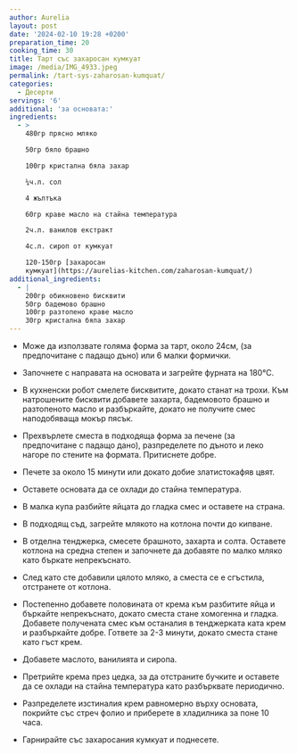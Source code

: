 ```yaml
---
author: Aurelia
layout: post
date: '2024-02-10 19:28 +0200'
preparation_time: 20
cooking_time: 30
title: Тарт със захаросан кумкуат
image: /media/IMG_4933.jpeg
permalink: /tart-sys-zaharosan-kumquat/
categories:
  - Десерти
servings: '6'
additional: 'за основата:'
ingredients:
  - >
    480гр прясно мляко

    50гр бяло брашно

    100гр кристална бяла захар

    ¼ч.л. сол

    4 жълтъка

    60гр краве масло на стайна температура

    2ч.л. ванилов екстракт

    4с.л. сироп от кумкуат

    120-150гр [захаросан
    кумкуат](https://aurelias-kitchen.com/zaharosan-kumquat/)
additional_ingredients:
  - |
    200гр обикновено бисквити
    50гр бадемово брашно
    100гр разтопено краве масло
    30гр кристална бяла захар
---
```


- Може да използвате голяма форма за тарт, около 24см, (за предпочитане с падащо дъно) или 6 малки формички.
- Започнете с направата на основата и загрейте фурната на 180°C.
- В кухненски робот смелете бисквитите, докато станат на трохи. Към натрошените бисквити добавете захарта, бадемовото брашно и разтопеното масло и разбъркайте, докато не получите смес наподобяваща мокър пясък.
- Прехвърлете сместа в подходяща форма за печене (за предпочитане с падащо дано), разпределете по дъното и леко нагоре по стените на формата. Притиснете добре.
- Печете за около 15 минути или докато добие златистокафяв цвят.
- Оставете основата да се охлади до стайна температура.


- В малка купа разбийте яйцата до гладка смес и оставете на страна. 
- В подходящ съд, загрейте млякото на котлона почти до кипване.
- В отделна тенджерка, смесете брашното, захарта и солта. Оставете котлона на средна степен и започнете да добавяте по малко мляко като бъркате непрекъснато. 
- След като сте добавили цялото мляко, а сместа се е сгъстила, отстранете от котлона.
- Постепенно добавете половината от крема към разбитите яйца и бъркайте непрекъснато, докато сместа стане хомогенна и гладка. Добавете получената смес към останалия в тенджерката ката крем и разбъркайте добре. Гответе за 2-3 минути, докато сместа стане като гъст крем.
- Добавете маслото, ванилията и сиропа.
- Претрийте крема през цедка, за да отстраните бучките и оставете да се охлади на стайна температура като разбърквате периодично.
- Разпределете изстиналия крем равномерно върху основата, покрийте със стреч фолио и приберете в хладилника за поне 10 часа.
- Гарнирайте със захаросания кумкуат и поднесете.
